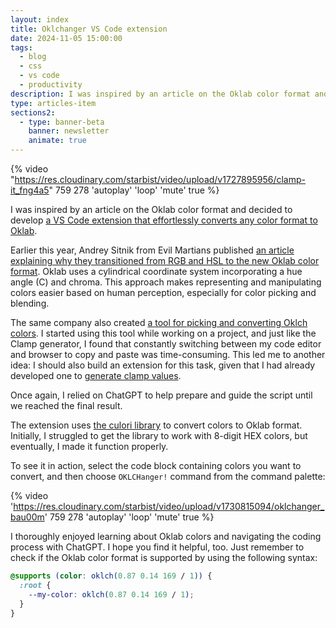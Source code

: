 ```yaml
---
layout: index
title: Oklchanger VS Code extension
date: 2024-11-05 15:00:00
tags:
  - blog
  - css
  - vs code
  - productivity
description: I was inspired by an article on the Oklab color format and decided to develop a VS Code extension that effortlessly converts any color format to Oklab.
type: articles-item
sections2:
  - type: banner-beta
    banner: newsletter
    animate: true
---
```


{% video "https://res.cloudinary.com/starbist/video/upload/v1727895956/clamp-it_fng4a5" 759 278 'autoplay' 'loop' 'mute' true %}

I was inspired by an article on the Oklab color format and decided to develop [a VS Code extension that effortlessly converts any color format to Oklab](https://marketplace.visualstudio.com/items?itemName=starbist.oklchanger).

Earlier this year, Andrey Sitnik from Evil Martians published [an article explaining why they transitioned from RGB and HSL to the new Oklab color format](https://evilmartians.com/chronicles/oklch-in-css-why-quit-rgb-hsl). Oklab uses a cylindrical coordinate system incorporating a hue angle  (C) and chroma. This approach makes representing and manipulating colors easier based on human perception, especially for color picking and blending.

The same company also created [a tool for picking and converting Oklch colors](https://oklch.com/). I started using this tool while working on a project, and just like the Clamp generator, I found that constantly switching between my code editor and browser to copy and paste was time-consuming. This led me to another idea: I should also build an extension for this task, given that I had already developed one to [generate clamp values](https://www.silvestar.codes/articles/clamp-it/).

Once again, I relied on ChatGPT to help prepare and guide the script until we reached the final result.

The extension uses [the culori library](https://culorijs.org/) to convert colors to Oklab format. Initially, I struggled to get the library to work with 8-digit HEX colors, but eventually, I made it function properly.

To see it in action, select the code block containing colors you want to convert, and then choose `OKLCHanger!` command from the command palette:

{% video 'https://res.cloudinary.com/starbist/video/upload/v1730815094/oklchanger_bau00m' 759 278 'autoplay' 'loop' 'mute' true %}

I thoroughly enjoyed learning about Oklab colors and navigating the coding process with ChatGPT. I hope you find it helpful, too. Just remember to check if the Oklab color format is supported by using the following syntax:

```css
@supports (color: oklch(0.87 0.14 169 / 1)) {
  :root {
    --my-color: oklch(0.87 0.14 169 / 1);
  }
}
```